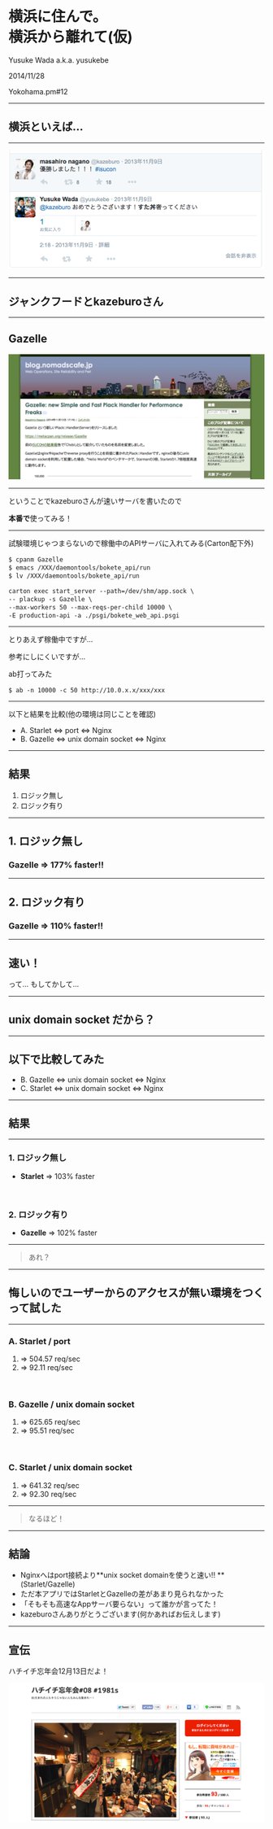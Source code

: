 # 横浜に住んで。<br />横浜から離れて(仮)

Yusuke Wada a.k.a. yusukebe

2014/11/28

Yokohama.pm#12

---

## 横浜といえば...

---

![Tweet](images/tweet.png)

---

## ジャンクフードとkazeburoさん

---

## Gazelle

![Gazelle](images/blog.png)

---

ということでkazeburoさんが速いサーバを書いたので

**本番で**使ってみる！

---

試験環境じゃつまらないので稼働中のAPIサーバに入れてみる(Carton配下外)

```
$ cpanm Gazelle
$ emacs /XXX/daemontools/bokete_api/run
$ lv /XXX/daemontools/bokete_api/run
```

```
carton exec start_server --path=/dev/shm/app.sock \
-- plackup -s Gazelle \
--max-workers 50 --max-reqs-per-child 10000 \
-E production-api -a ./psgi/bokete_web_api.psgi
```

---

とりあえず稼働中ですが...

参考にしにくいですが...

ab打ってみた

```
$ ab -n 10000 -c 50 http://10.0.x.x/xxx/xxx
```

---

以下と結果を比較(他の環境は同じことを確認)

* A. Starlet <=> port <=> Nginx
* B. Gazelle <=> unix domain socket <=> Nginx

---

## 結果

1. ロジック無し
2. ロジック有り

---

## 1. ロジック無し

### Gazelle => 177% faster!!

---

## 2. ロジック有り

### Gazelle => 110% faster!!

---

## 速い！

って... もしてかして...

---

## unix domain socket だから？

---

## 以下で比較してみた

* B. Gazelle <=> unix domain socket <=> Nginx
* C. Starlet <=> unix domain socket <=> Nginx

---

## 結果

---

### 1. ロジック無し

* **Starlet** => 103% faster

<br />

### 2. ロジック有り

* **Gazelle** => 102% faster

---

> あれ？

---

## 悔しいのでユーザーからのアクセスが無い環境をつくって試した

---

### A. Starlet / port

1. => 504.57 req/sec
2. => 92.11 req/sec

<br />

### B. Gazelle / unix domain socket

1. => 625.65 req/sec
2. => 95.51 req/sec

<br />

### C. Starlet / unix domain socket

1. => 641.32 req/sec
2. => 92.30 req/sec

---

> なるほど！

---

## 結論

* Nginxへはport接続より**unix socket domainを使うと速い!! ** (Starlet/Gazelle)
* ただ本アプリではStarletとGazelleの差があまり見られなかった
* 「そもそも高速なAppサーバ要らない」って誰かが言ってた！
* kazeburoさんありがとうございます(何かあればお伝えします)

---

## 宣伝

ハチイチ忘年会12月13日だよ！

![ハチイチ](images/81.png)
